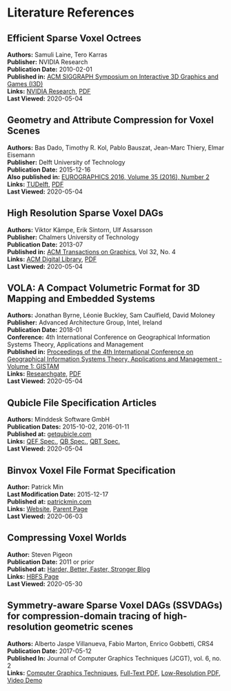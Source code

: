 # Literature References

## Efficient Sparse Voxel Octrees

**Authors:** Samuli Laine, Tero Karras<br>
**Publisher:** NVIDIA Research<br>
**Publication Date:** 2010-02-01<br>
**Published in:** [ACM SIGGRAPH Symposium on Interactive 3D Graphics and Games (I3D)](
http://graphics.cs.williams.edu/i3d10/)<br>
**Links:** [NVIDIA Research](https://research.nvidia.com/publication/efficient-sparse-voxel-octrees),
[PDF](https://research.nvidia.com/sites/default/files/pubs/2010-02_Efficient-Sparse-Voxel/laine2010i3d_paper.pdf)<br>
**Last Viewed:** 2020-05-04

## Geometry and Attribute Compression for Voxel Scenes

**Authors:** Bas Dado, Timothy R. Kol, Pablo Bauszat, Jean-Marc Thiery, Elmar Eisemann<br>
**Publisher:** Delft University of Technology<br>
**Publication Date:** 2015-12-16<br>
**Also published in:** [EUROGRAPHICS 2016, Volume 35 (2016), Number 2](
https://www.researchgate.net/profile/Timothy_Kol/publication/303597840_Geometry_and_Attribute_Compression_for_Voxel_Scenes/links/5b504016aca27217ffa25e39/Geometry-and-Attribute-Compression-for-Voxel-Scenes.pdf)<br>
**Links:** [TUDelft](https://repository.tudelft.nl/islandora/object/uuid:c8dec252-de9e-4c5c-9179-fb801f78caaf),
[PDF](https://repository.tudelft.nl/islandora/object/uuid:c8dec252-de9e-4c5c-9179-fb801f78caaf/datastream/OBJ/download)
<br>
**Last Viewed:** 2020-05-04

## High Resolution Sparse Voxel DAGs

**Authors:** Viktor Kämpe, Erik Sintorn, Ulf Assarsson<br>
**Publisher:** Chalmers University of Technology<br>
**Publication Date:** 2013-07<br>
**Published in:** [ACM Transactions on Graphics](https://dl.acm.org/journal/tog), Vol 32, No. 4<br>
**Links:** [ACM Digital Library](https://dl.acm.org/doi/10.1145/2461912.2462024),
[PDF](https://dl.acm.org/doi/pdf/10.1145/2461912.2462024?download=true)<br>
**Last Viewed:** 2020-05-04

## VOLA: A Compact Volumetric Format for 3D Mapping and Embedded Systems

**Authors:** Jonathan Byrne, Léonie Buckley, Sam Caulfield, David Moloney<br>
**Publisher:** Advanced Architecture Group, Intel, Ireland<br>
**Publication Date:** 2018-01<br>
**Conference:** 4th International Conference on Geographical Information Systems Theory, Applications and Management<br>
**Published in:** [Proceedings of the 4th International Conference on Geographical Information Systems Theory,
Applications and Management - Volume 1: GISTAM](
http://www.scitepress.net/ProceedingsDetails.aspx?ID=bxb3QTEeduo=&t=1)<br>
**Links:** [Researchgate](https://www.researchgate.net/publication/324054042_VOLA_A_Compact_Volumetric_Format_for_3D_Mapping_and_Embedded_Systems),
[PDF](https://www.researchgate.net/profile/Jonathan_Byrne/publication/324054042_VOLA_A_Compact_Volumetric_Format_for_3D_Mapping_and_Embedded_Systems/links/5b9781394585153a53299433/VOLA-A-Compact-Volumetric-Format-for-3D-Mapping-and-Embedded-Systems.pdf)
<br>
**Last Viewed:** 2020-05-04

## Qubicle File Specification Articles

**Authors:** Minddesk Software GmbH<br>
**Publication Dates:** 2015-10-02, 2016-01-11<br>
**Published at:** [getqubicle.com](https://getqubicle.com/)<br>
**Links:** [QEF Spec.](https://getqubicle.com/learn/article.php?id=23),
[QB Spec.](https://getqubicle.com/learn/article.php?id=22), [QBT Spec.](https://getqubicle.com/learn/article.php?id=47)
<br>
**Last Viewed:** 2020-05-04

## Binvox Voxel File Format Specification

**Author:** Patrick Min<br>
**Last Modification Date:** 2015-12-17<br>
**Published at:** [patrickmin.com](https://www.patrickmin.com)<br>
**Links:** [Website](https://www.patrickmin.com/binvox/binvox.html),
[Parent Page](https://www.patrickmin.com/binvox/index.php)<br>
**Last Viewed:** 2020-06-03

## Compressing Voxel Worlds

**Author:** Steven Pigeon<br>
**Publication Date:** 2011 or prior<br>
**Published at:** [Harder, Better, Faster, Stronger Blog](https://hbfs.wordpress.com/)<br>
**Links:** [HBFS Page](https://hbfs.wordpress.com/2011/03/22/compressing-voxel-worlds/)<br>
**Last Viewed:** 2020-05-30

## Symmetry-aware Sparse Voxel DAGs (SSVDAGs) for compression-domain tracing of high-resolution geometric scenes 

**Authors:** Alberto Jaspe Villanueva, Fabio Marton, Enrico Gobbetti, CRS4<br>
**Publication Date:** 2017-05-12<br>
**Published In:** Journal of Computer Graphics Techniques (JCGT), vol. 6, no. 2<br>
**Links:** [Computer Graphics Techniques](http://jcgt.org/published/0006/02/01/),
[Full-Text PDF](http://jcgt.org/published/0006/02/01/paper.pdf),
[Low-Resolution PDF](http://jcgt.org/published/0006/02/01/paper-lowres.pdf),
[Video Demo](http://jcgt.org/published/0006/02/01/jcgt-ssvdags-demo.mp4)
